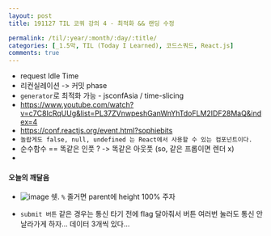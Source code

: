 ```yaml
---
layout: post
title: 191127 TIL 코쿼 강의 4 - 최적화 && 랜딩 수정

permalink: /til/:year/:month/:day/:title/
categories: [_1.5막, TIL (Today I Learned), 코드스쿼드, React.js]
comments: true
---
```


- request Idle Time
- 리컨실레이션 -> 커밋 phase
- `generator`로 최적화 가능 - jsconfAsia / time-slicing
- https://www.youtube.com/watch?v=c7C8IcRqUUg&list=PL37ZVnwpeshGanWnYhTdoFLM2IDF28MaQ&index=4
- https://conf.reactjs.org/event.html?sophiebits 
- `놀랍게도 false, null, undefined 는 React에서 사용할 수 있는 컴포넌트이다.`
- 순수함수 == 똑같은 인풋 ? -> 똑같은 아웃풋 (so, 같은 프롭이면 렌더 x)
- 

#### 오늘의 깨달음 

- ![image](https://user-images.githubusercontent.com/40848630/69716889-5f2b0e80-114e-11ea-9aab-c2486530ba41.png)
  쉣. `%` 줄거면 parent에 height 100% 주자 

- `submit 버튼` 같은 경우는 통신 타기 전에 flag 달아줘서 버튼 여러번 눌러도 통신 안 날라가게 하자... 데이터 3개씩 있다... 

